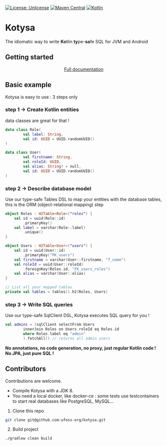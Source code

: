 [![License: Unlicense](https://img.shields.io/github/license/ufoss-org/kotysa)](http://unlicense.org/)
[![Maven Central](https://img.shields.io/maven-central/v/org.ufoss.kotysa/kotysa-core)](https://search.maven.org/artifact/org.ufoss.kotysa/kotysa-core)
[![Kotlin](https://img.shields.io/badge/kotlin-1.7.10-blue.svg?logo=kotlin)](http://kotlinlang.org)

# Kotysa

The idiomatic way to write **Ko**tlin **ty**pe-**sa**fe SQL for JVM and Android

## Getting started

<p align="center">
<a href="https://ufoss.org/kotysa/kotysa.html" target="_blank">Full documentation</a>
</p>

## Basic example

Kotysa is easy to use : 3 steps only

### step 1 -> Create Kotlin entities

data classes are great for that !

```kotlin
data class Role(
        val label: String,
        val id: UUID = UUID.randomUUID()
)

data class User(
        val firstname: String,
        val roleId: UUID,
        val alias: String? = null,
        val id: UUID = UUID.randomUUID()
)
```

### step 2 -> Describe database model

Use our type-safe Tables DSL to map your entities with the database tables,
this is the ORM (object-relational mapping) step

```kotlin
object Roles : H2Table<Role>("roles") {
    val id = uuid(Role::id)
        .primaryKey()
    val label = varchar(Role::label)
        .unique()
}

object Users : H2Table<User>("users") {
    val id = uuid(User::id)
        .primaryKey("PK_users")
    val firstname = varchar(User::firstname, "f_name")
    val roleId = uuid(User::roleId)
        .foreignKey(Roles.id, "FK_users_roles")
    val alias = varchar(User::alias)
}

// List all your mapped tables
private val tables = tables().h2(Roles, Users)
```

### step 3 -> Write SQL queries

Use our type-safe SqlClient DSL, Kotysa executes SQL query for you !

```kotlin
val admins = (sqlClient selectFrom Users
        innerJoin Roles on Users.roleId eq Roles.id
        where Roles.label eq "admin"
        ).fetchAll() // returns all admin users
```

**No annotations, no code generation, no proxy, just regular Kotlin code ! No JPA, just pure SQL !**

## Contributors

Contributions are welcome.

* Compile Kotysa with a JDK 8.
* You need a local docker, like docker-ce : some tests use testcontainers to start real databases like PostgreSQL, MySQL...

1. Clone this repo

```bash
git clone git@github.com:ufoss-org/kotysa.git
```

2. Build project

```bash
./gradlew clean build
```
